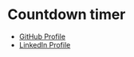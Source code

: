 # Countdown timer

- [GitHub Profile](https://github.com/lauraportillo)
- [LinkedIn Profile](https://www.linkedin.com/in/laura-portillo-rodr%C3%ADguez/)
